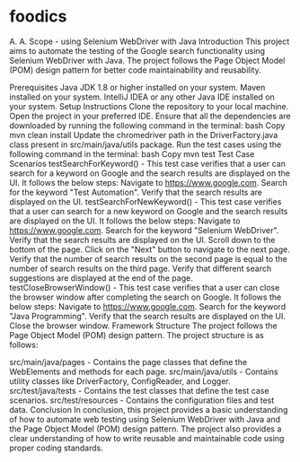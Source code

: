 # foodics
A. A. Scope - using Selenium WebDriver with Java
Introduction
This project aims to automate the testing of the Google search functionality using Selenium WebDriver with Java. The project follows the Page Object Model (POM) design pattern for better code maintainability and reusability.

Prerequisites
Java JDK 1.8 or higher installed on your system.
Maven installed on your system.
IntelliJ IDEA or any other Java IDE installed on your system.
Setup Instructions
Clone the repository to your local machine.
Open the project in your preferred IDE.
Ensure that all the dependencies are downloaded by running the following command in the terminal:
bash
Copy
mvn clean install
Update the chromedriver path in the DriverFactory.java class present in src/main/java/utils package.
Run the test cases using the following command in the terminal:
bash
Copy
mvn test
Test Case Scenarios
testSearchForKeyword() - This test case verifies that a user can search for a keyword on Google and the search results are displayed on the UI. It follows the below steps:
Navigate to https://www.google.com.
Search for the keyword "Test Automation".
Verify that the search results are displayed on the UI.
testSearchForNewKeyword() - This test case verifies that a user can search for a new keyword on Google and the search results are displayed on the UI. It follows the below steps:
Navigate to https://www.google.com.
Search for the keyword "Selenium WebDriver".
Verify that the search results are displayed on the UI.
Scroll down to the bottom of the page.
Click on the "Next" button to navigate to the next page.
Verify that the number of search results on the second page is equal to the number of search results on the third page.
Verify that different search suggestions are displayed at the end of the page.
testCloseBrowserWindow() - This test case verifies that a user can close the browser window after completing the search on Google. It follows the below steps:
Navigate to https://www.google.com.
Search for the keyword "Java Programming".
Verify that the search results are displayed on the UI.
Close the browser window.
Framework Structure
The project follows the Page Object Model (POM) design pattern. The project structure is as follows:

src/main/java/pages - Contains the page classes that define the WebElements and methods for each page.
src/main/java/utils - Contains utility classes like DriverFactory, ConfigReader, and Logger.
src/test/java/tests - Contains the test classes that define the test case scenarios.
src/test/resources - Contains the configuration files and test data.
Conclusion
In conclusion, this project provides a basic understanding of how to automate web testing using Selenium WebDriver with Java and the Page Object Model (POM) design pattern. The project also provides a clear understanding of how to write reusable and maintainable code using proper coding standards.
